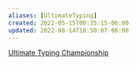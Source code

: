 ```yaml
---
aliases: [UltimateTyping]
created: 2022-05-15T00:35:15-06:00
updated: 2022-08-14T18:50:07-06:00
---
```


[Ultimate Typing Championship](https://ultimatetypingchampionship.com/)
